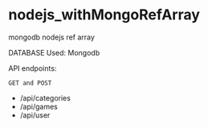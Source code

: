# nodejs_withMongoRefArray
mongodb nodejs ref array


DATABASE Used: Mongodb

API endpoints: 

```GET and POST```
<ul>
<li>/api/categories</li>
<li>/api/games</li>
<li>/api/user</li>
<ul>
